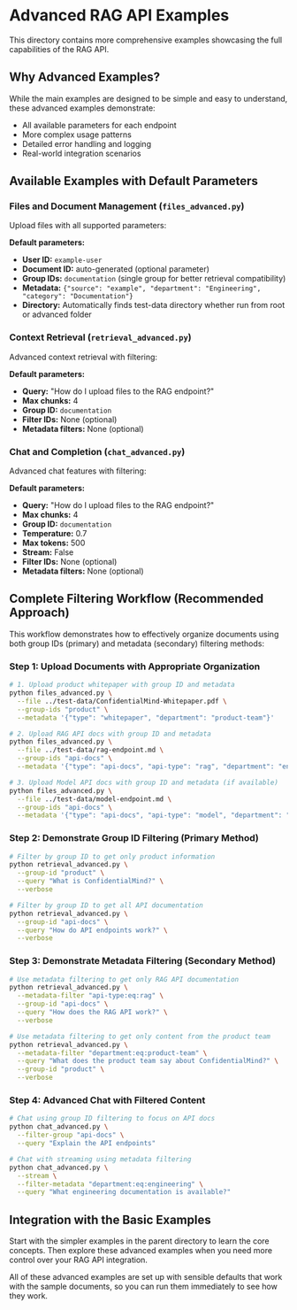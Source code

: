 # Advanced RAG API Examples

This directory contains more comprehensive examples showcasing the full capabilities of the RAG API.

## Why Advanced Examples?

While the main examples are designed to be simple and easy to understand, these advanced examples demonstrate:

- All available parameters for each endpoint
- More complex usage patterns
- Detailed error handling and logging
- Real-world integration scenarios

## Available Examples with Default Parameters

### Files and Document Management (`files_advanced.py`)

Upload files with all supported parameters:

**Default parameters:**
- **User ID:** `example-user`
- **Document ID:** auto-generated (optional parameter)
- **Group IDs:** `documentation` (single group for better retrieval compatibility)
- **Metadata:** `{"source": "example", "department": "Engineering", "category": "Documentation"}`
- **Directory:** Automatically finds test-data directory whether run from root or advanced folder

### Context Retrieval (`retrieval_advanced.py`)

Advanced context retrieval with filtering:

**Default parameters:**
- **Query:** "How do I upload files to the RAG endpoint?"
- **Max chunks:** 4
- **Group ID:** `documentation`
- **Filter IDs:** None (optional)
- **Metadata filters:** None (optional)

### Chat and Completion (`chat_advanced.py`)

Advanced chat features with filtering:

**Default parameters:**
- **Query:** "How do I upload files to the RAG endpoint?"
- **Max chunks:** 4
- **Group ID:** `documentation`
- **Temperature:** 0.7
- **Max tokens:** 500
- **Stream:** False
- **Filter IDs:** None (optional)
- **Metadata filters:** None (optional)

## Complete Filtering Workflow (Recommended Approach)

This workflow demonstrates how to effectively organize documents using both group IDs (primary) and metadata (secondary) filtering methods:

### Step 1: Upload Documents with Appropriate Organization

```bash
# 1. Upload product whitepaper with group ID and metadata
python files_advanced.py \
  --file ../test-data/ConfidentialMind-Whitepaper.pdf \
  --group-ids "product" \
  --metadata '{"type": "whitepaper", "department": "product-team"}'

# 2. Upload RAG API docs with group ID and metadata
python files_advanced.py \
  --file ../test-data/rag-endpoint.md \
  --group-ids "api-docs" \
  --metadata '{"type": "api-docs", "api-type": "rag", "department": "engineering"}'

# 3. Upload Model API docs with group ID and metadata (if available)
python files_advanced.py \
  --file ../test-data/model-endpoint.md \
  --group-ids "api-docs" \
  --metadata '{"type": "api-docs", "api-type": "model", "department": "engineering"}'
```

### Step 2: Demonstrate Group ID Filtering (Primary Method)

```bash
# Filter by group ID to get only product information
python retrieval_advanced.py \
  --group-id "product" \
  --query "What is ConfidentialMind?" \
  --verbose

# Filter by group ID to get all API documentation
python retrieval_advanced.py \
  --group-id "api-docs" \
  --query "How do API endpoints work?" \
  --verbose
```

### Step 3: Demonstrate Metadata Filtering (Secondary Method)

```bash
# Use metadata filtering to get only RAG API documentation
python retrieval_advanced.py \
  --metadata-filter "api-type:eq:rag" \
  --group-id "api-docs" \
  --query "How does the RAG API work?" \
  --verbose

# Use metadata filtering to get only content from the product team
python retrieval_advanced.py \
  --metadata-filter "department:eq:product-team" \
  --query "What does the product team say about ConfidentialMind?" \
  --group-id "product" \
  --verbose
```

### Step 4: Advanced Chat with Filtered Content

```bash
# Chat using group ID filtering to focus on API docs
python chat_advanced.py \
  --filter-group "api-docs" \
  --query "Explain the API endpoints"

# Chat with streaming using metadata filtering
python chat_advanced.py \
  --stream \
  --filter-metadata "department:eq:engineering" \
  --query "What engineering documentation is available?"
```

## Integration with the Basic Examples

Start with the simpler examples in the parent directory to learn the core concepts. Then explore these advanced examples when you need more control over your RAG API integration.

All of these advanced examples are set up with sensible defaults that work with the sample documents, so you can run them immediately to see how they work.